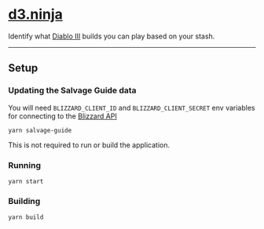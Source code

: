 # [d3.ninja](https://d3.ninja)

Identify what [Diablo III](https://us.diablo3.com/en-us/) builds you can play based on your stash.

---

## Setup

### Updating the Salvage Guide data

You will need `BLIZZARD_CLIENT_ID` and `BLIZZARD_CLIENT_SECRET` env variables for connecting to the [Blizzard API](https://develop.battle.net/)

```
yarn salvage-guide
```

This is not required to run or build the application.

### Running

```
yarn start
```

### Building

```
yarn build
```
